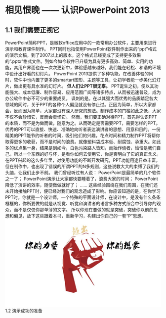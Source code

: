 # 相见恨晚 —— 认识PowerPoint 2013
## 1.1  我们需要正视它
PowerPoint简称PPT，是微软office应用中的一款常用办公软件，主要用来进行演示和教育课件制作。
PPT同时也指使用PowerPoint软件制作出来的“ppt”格式的演示文稿，到了2007以上的版本，这个格式已经变成了支持更多效果的”.pptx”格式文件。到如今如今软件已升级为具有更多高效、简单、实用的功能，其用户界面也在一次次更新中，体验感越来越好。我们能在轻松、和谐的环境中设计出好看的幻灯片。
PowerPoint 2013提供了多种功能，在改善体验的同时，软件中也内置了更多的smartart图形、主题等工具，让初学者能一步美化幻灯片，做出更有具水准的幻灯片。
**但人们让PPT很无辜。**
PPT诞生之初，便以其功能强大、成本低廉、制作容易、应用范围广闻等诸多特点，从而被迅速普及，成为办公软件中必不可少的重要成员。
讽刺的是。在以其强大而优秀的品质踏足各大领域的同时，关于PPT的各种个人偏见就没有停止过。正因为简单，所以大家都会，反而因为简单，大家都没有深入研究的想法。制作成本的门槛如此之低，大家不仅不会珍惜它，反而会责怪它。
然而，我们要正确对待PPT，首先得认识PPT的本质，而不是为做而做，随意为之。从而确定是否需要PPT，需要怎样的PPT。
优秀的PPT可以直接、快速、准确地向听者表达演讲者的思想、用意和目的。一份精美的PPT能节约听者的时间，吸引他们的兴趣，花点时间和精力制作PPT将帮你取得更多的收获，而不是时间的浪费。就像塑料袋成本低、耐腐蚀、承重大。如此多的优点集一身，结果是到如今，白色污染路人皆知，而始作俑者，恰恰是我们自己。所以一个东西的好与坏，是看你如何去使用它，你是否明白了它的真正含义。
在PPT兴起的这么多年里，对使用功能的不断开发研究，PPT功能用途日益丰富，但在制作中，也出现了错误的所谓PPT的N多规则，这些说教大大的束缚了我们的头脑，让我们止步不前。
我们曾经听过有人说：
PowerPoint是最简单的几个软件之一了；
PowerPoint演示让大家都快要睡着了，浪费大家的时间；
PowerPoint降低了演讲的效率，随便做做就好了；
……
这些经验围绕在我们周围，在我们还未开始接触PPT时，便已经对我们的观念造成了影响。你应该知道的是，在你学习PPT时，你就是一个设计师，一个特殊的平面设计师，在设计中，是没有什么条条框框的，你所要做的就是从视觉、听觉和演讲者的语言多种方式综合中引导你的观众，而不是仅仅你那单薄的文字。
所以你现在要做的就是突破，突破你以前的思想和偏见，放下这些跟着本书，重新学习，构建出你自己的一套“P”思想。
![图1-1](/assets/1-1.jpg)
1.2  演示成功的准备
